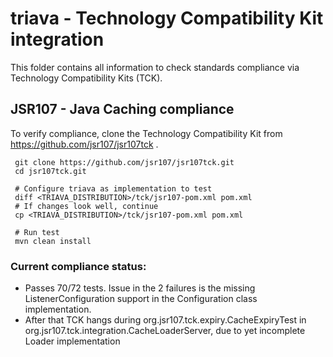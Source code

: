 # triava - Technology Compatibility Kit integration

This folder contains all information to check standards compliance via  
Technology Compatibility Kits (TCK). 

## JSR107 - Java Caching compliance
To verify compliance, clone the Technology Compatibility Kit from https://github.com/jsr107/jsr107tck .
```
 git clone https://github.com/jsr107/jsr107tck.git
 cd jsr107tck.git
 
 # Configure triava as implementation to test
 diff <TRIAVA_DISTRIBUTION>/tck/jsr107-pom.xml pom.xml
 # If changes look well, continue
 cp <TRIAVA_DISTRIBUTION>/tck/jsr107-pom.xml pom.xml
 
 # Run test
 mvn clean install
```

### Current compliance status:
- Passes 70/72 tests. Issue in the 2 failures is the missing ListenerConfiguration support in the Configuration class implementation.
- After that TCK hangs during org.jsr107.tck.expiry.CacheExpiryTest in org.jsr107.tck.integration.CacheLoaderServer, due to yet incomplete Loader implementation
